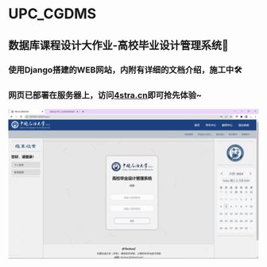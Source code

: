 # UPC_CGDMS
## 数据库课程设计大作业-高校毕业设计管理系统🤗
### 使用Django搭建的WEB网站，内附有详细的文档介绍，施工中🛠️
### 网页已部署在服务器上，访问[4stra.cn](www.4stra.cn)即可抢先体验~
![网页预览图](https://github.com/TochusC/UPC_CGDMS/blob/main/preview.png)
